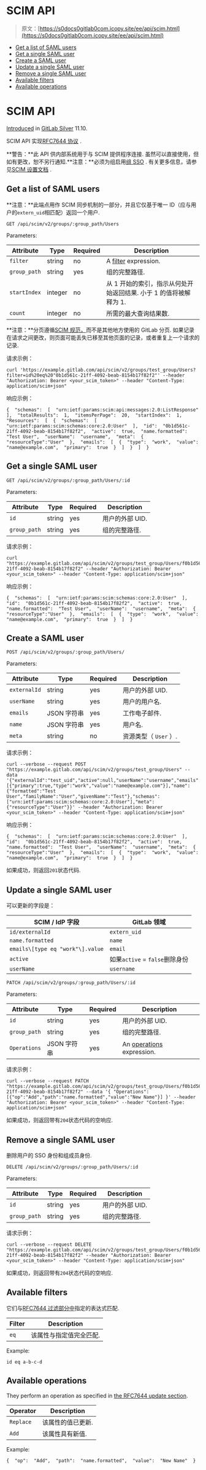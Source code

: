 # SCIM API

> 原文：[https://s0docs0gitlab0com.icopy.site/ee/api/scim.html](https://s0docs0gitlab0com.icopy.site/ee/api/scim.html)

*   [Get a list of SAML users](#get-a-list-of-saml-users)
*   [Get a single SAML user](#get-a-single-saml-user)
*   [Create a SAML user](#create-a-saml-user)
*   [Update a single SAML user](#update-a-single-saml-user)
*   [Remove a single SAML user](#remove-a-single-saml-user)
*   [Available filters](#available-filters)
*   [Available operations](#available-operations)

# SCIM API[](#scim-api-silver-only "Permalink")

[Introduced](https://gitlab.com/gitlab-org/gitlab/-/merge_requests/9388) in [GitLab Silver](https://about.gitlab.com/pricing/) 11.10.

SCIM API 实现[RFC7644 协议](https://tools.ietf.org/html/rfc7644) .

**警告：**此 API 供内部系统用于与 SCIM 提供程序连接. 虽然可以直接使用，但如有更改，恕不另行通知.**注意：**必须为组启用[组 SSO](../user/group/saml_sso/index.html) . 有关更多信息，请参见[SCIM 设置文档](../user/group/saml_sso/scim_setup.html#requirements) .

## Get a list of SAML users[](#get-a-list-of-saml-users "Permalink")

**注意：**此端点用作 SCIM 同步机制的一部分，并且它仅基于唯一 ID（应与用户的`extern_uid`相匹配）返回一个用户.

```
GET /api/scim/v2/groups/:group_path/Users 
```

Parameters:

| Attribute | Type | Required | Description |
| --- | --- | --- | --- |
| `filter` | string | no | A [filter](#available-filters) expression. |
| `group_path` | string | yes | 组的完整路径. |
| `startIndex` | integer | no | 从 1 开始的索引，指示从何处开始返回结果. 小于 1 的值将被解释为 1. |
| `count` | integer | no | 所需的最大查询结果数. |

**注意：**分页遵循[SCIM 规范，](https://tools.ietf.org/html/rfc7644#section-3.4.2.4)而不是其他地方使用的 GitLab 分页. 如果记录在请求之间更改，则页面可能丢失已移至其他页面的记录，或者重复上一个请求的记录.

请求示例：

```
curl 'https://example.gitlab.com/api/scim/v2/groups/test_group/Users?filter=id%20eq%20"0b1d561c-21ff-4092-beab-8154b17f82f2"' --header "Authorization: Bearer <your_scim_token>" --header "Content-Type: application/scim+json" 
```

响应示例：

```
{  "schemas":  [  "urn:ietf:params:scim:api:messages:2.0:ListResponse"  ],  "totalResults":  1,  "itemsPerPage":  20,  "startIndex":  1,  "Resources":  [  {  "schemas":  [  "urn:ietf:params:scim:schemas:core:2.0:User"  ],  "id":  "0b1d561c-21ff-4092-beab-8154b17f82f2",  "active":  true,  "name.formatted":  "Test User",  "userName":  "username",  "meta":  {  "resourceType":"User"  },  "emails":  [  {  "type":  "work",  "value":  "name@example.com",  "primary":  true  }  ]  }  ]  } 
```

## Get a single SAML user[](#get-a-single-saml-user "Permalink")

```
GET /api/scim/v2/groups/:group_path/Users/:id 
```

Parameters:

| Attribute | Type | Required | Description |
| --- | --- | --- | --- |
| `id` | string | yes | 用户的外部 UID. |
| `group_path` | string | yes | 组的完整路径. |

请求示例：

```
curl "https://example.gitlab.com/api/scim/v2/groups/test_group/Users/f0b1d561c-21ff-4092-beab-8154b17f82f2" --header "Authorization: Bearer <your_scim_token>" --header "Content-Type: application/scim+json" 
```

响应示例：

```
{  "schemas":  [  "urn:ietf:params:scim:schemas:core:2.0:User"  ],  "id":  "0b1d561c-21ff-4092-beab-8154b17f82f2",  "active":  true,  "name.formatted":  "Test User",  "userName":  "username",  "meta":  {  "resourceType":"User"  },  "emails":  [  {  "type":  "work",  "value":  "name@example.com",  "primary":  true  }  ]  } 
```

## Create a SAML user[](#create-a-saml-user "Permalink")

```
POST /api/scim/v2/groups/:group_path/Users/ 
```

Parameters:

| Attribute | Type | Required | Description |
| --- | --- | --- | --- |
| `externalId` | string | yes | 用户的外部 UID. |
| `userName` | string | yes | 用户的用户名. |
| `emails` | JSON 字符串 | yes | 工作电子邮件. |
| `name` | JSON 字符串 | yes | 用户名. |
| `meta` | string | no | 资源类型（ `User` ）. |

请求示例：

```
curl --verbose --request POST "https://example.gitlab.com/api/scim/v2/groups/test_group/Users" --data '{"externalId":"test_uid","active":null,"userName":"username","emails":[{"primary":true,"type":"work","value":"name@example.com"}],"name":{"formatted":"Test User","familyName":"User","givenName":"Test"},"schemas":["urn:ietf:params:scim:schemas:core:2.0:User"],"meta":{"resourceType":"User"}}' --header "Authorization: Bearer <your_scim_token>" --header "Content-Type: application/scim+json" 
```

响应示例：

```
{  "schemas":  [  "urn:ietf:params:scim:schemas:core:2.0:User"  ],  "id":  "0b1d561c-21ff-4092-beab-8154b17f82f2",  "active":  true,  "name.formatted":  "Test User",  "userName":  "username",  "meta":  {  "resourceType":"User"  },  "emails":  [  {  "type":  "work",  "value":  "name@example.com",  "primary":  true  }  ]  } 
```

如果成功，则返回`201`状态代码.

## Update a single SAML user[](#update-a-single-saml-user "Permalink")

可以更新的字段是：

| SCIM / IdP 字段 | GitLab 领域 |
| --- | --- |
| `id/externalId` | `extern_uid` |
| `name.formatted` | `name` |
| `emails\[type eq "work"\].value` | `email` |
| `active` | 如果`active` = `false`删除身份 |
| `userName` | `username` |

```
PATCH /api/scim/v2/groups/:group_path/Users/:id 
```

Parameters:

| Attribute | Type | Required | Description |
| --- | --- | --- | --- |
| `id` | string | yes | 用户的外部 UID. |
| `group_path` | string | yes | 组的完整路径. |
| `Operations` | JSON 字符串 | yes | An [operations](#available-operations) expression. |

请求示例：

```
curl --verbose --request PATCH "https://example.gitlab.com/api/scim/v2/groups/test_group/Users/f0b1d561c-21ff-4092-beab-8154b17f82f2" --data '{ "Operations": [{"op":"Add","path":"name.formatted","value":"New Name"}] }' --header "Authorization: Bearer <your_scim_token>" --header "Content-Type: application/scim+json" 
```

如果成功，则返回带有`204`状态代码的空响应.

## Remove a single SAML user[](#remove-a-single-saml-user "Permalink")

删除用户的 SSO 身份和组成员身份.

```
DELETE /api/scim/v2/groups/:group_path/Users/:id 
```

Parameters:

| Attribute | Type | Required | Description |
| --- | --- | --- | --- |
| `id` | string | yes | 用户的外部 UID. |
| `group_path` | string | yes | 组的完整路径. |

请求示例：

```
curl --verbose --request DELETE "https://example.gitlab.com/api/scim/v2/groups/test_group/Users/f0b1d561c-21ff-4092-beab-8154b17f82f2" --header "Authorization: Bearer <your_scim_token>" --header "Content-Type: application/scim+json" 
```

如果成功，则返回带有`204`状态代码的空响应.

## Available filters[](#available-filters "Permalink")

它们与[RFC7644 过滤部分中](https://tools.ietf.org/html/rfc7644#section-3.4.2.2)指定的表达式匹配.

| Filter | Description |
| --- | --- |
| `eq` | 该属性与指定值完全匹配. |

Example:

```
id eq a-b-c-d 
```

## Available operations[](#available-operations "Permalink")

They perform an operation as specified in [the RFC7644 update section](https://tools.ietf.org/html/rfc7644#section-3.5.2).

| Operator | Description |
| --- | --- |
| `Replace` | 该属性的值已更新. |
| `Add` | 该属性具有新值. |

Example:

```
{  "op":  "Add",  "path":  "name.formatted",  "value":  "New Name"  } 
```